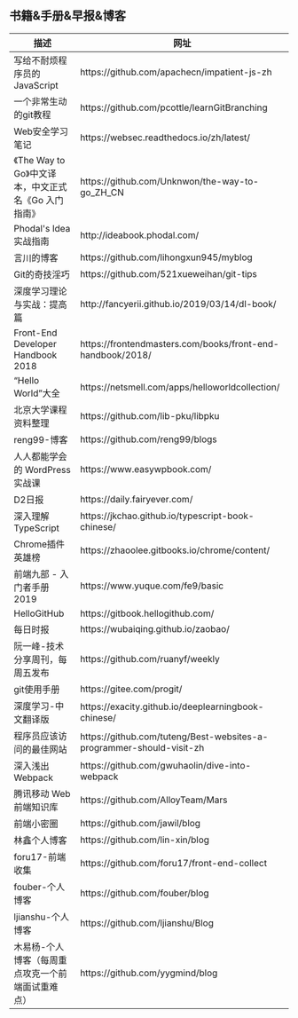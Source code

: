 ## 书籍&手册&早报&博客

<table>
  <thead>
    <tr>
      <th>描述</th>
      <th>网址</th>
    </tr>
  </thead>
  <tbody>
    <tr>
      <td>写给不耐烦程序员的 JavaScript</td>
      <td>https://github.com/apachecn/impatient-js-zh</td>
    </tr>
    <tr>
      <td>一个非常生动的git教程</td>
      <td>https://github.com/pcottle/learnGitBranching</td>
    </tr>
    <tr>
      <td>Web安全学习笔记</td>
      <td>https://websec.readthedocs.io/zh/latest/</td>
    </tr>
    <tr>
      <td>《The Way to Go》中文译本，中文正式名《Go 入门指南》</td>
      <td>https://github.com/Unknwon/the-way-to-go_ZH_CN</td>
    </tr>
    <tr>
      <td>Phodal's Idea实战指南</td>
      <td>http://ideabook.phodal.com/</td>
    </tr>
    <tr>
      <td>言川的博客</td>
      <td>https://github.com/lihongxun945/myblog</td>
    </tr>
    <tr>
      <td>Git的奇技淫巧</td>
      <td>https://github.com/521xueweihan/git-tips</td>
    </tr>
    <tr>
      <td>深度学习理论与实战：提高篇</td>
      <td>http://fancyerii.github.io/2019/03/14/dl-book/</td>
    </tr>
    <tr>
      <td>Front-End Developer Handbook 2018</td>
      <td>https://frontendmasters.com/books/front-end-handbook/2018/</td>
    </tr>
    <tr>
      <td>“Hello World”大全</td>
      <td>https://netsmell.com/apps/helloworldcollection/</td>
    </tr>
    <tr>
      <td>北京大学课程资料整理</td>
      <td>https://github.com/lib-pku/libpku</td>
    </tr>
    <tr>
      <td>reng99-博客</td>
      <td>https://github.com/reng99/blogs</td>
    </tr>
    <tr>
      <td>人人都能学会的 WordPress 实战课</td>
      <td>https://www.easywpbook.com/</td>
    </tr>
    <tr>
      <td>D2日报</td>
      <td>https://daily.fairyever.com/</td>
    </tr>
    <tr>
      <td>深入理解 TypeScript</td>
      <td>https://jkchao.github.io/typescript-book-chinese/</td>
    </tr>
    <tr>
      <td>Chrome插件英雄榜</td>
      <td>https://zhaoolee.gitbooks.io/chrome/content/</td>
    </tr>
    <tr>
      <td>前端九部 - 入门者手册2019</td>
      <td>https://www.yuque.com/fe9/basic</td>
    </tr>
    <tr>
      <td>HelloGitHub</td>
      <td>https://gitbook.hellogithub.com/</td>
    </tr>
    <tr>
      <td>每日时报</td>
      <td>https://wubaiqing.github.io/zaobao/</td>
    </tr>
    <tr>
      <td>阮一峰-技术分享周刊，每周五发布</td>
      <td>https://github.com/ruanyf/weekly</td>
    </tr>
    <tr>
      <td>git使用手册</td>
      <td>https://gitee.com/progit/</td>
    </tr>
    <tr>
      <td>深度学习-中文翻译版</td>
      <td>https://exacity.github.io/deeplearningbook-chinese/</td>
    </tr>
    <tr>
      <td>程序员应该访问的最佳网站</td>
      <td>https://github.com/tuteng/Best-websites-a-programmer-should-visit-zh</td>
    </tr>
    <tr>
      <td>深入浅出 Webpack</td>
      <td>https://github.com/gwuhaolin/dive-into-webpack</td>
    </tr>
    <tr>
      <td>腾讯移动 Web 前端知识库</td>
      <td>https://github.com/AlloyTeam/Mars</td>
    </tr>
    <tr>
      <td>前端小密圈</td>
      <td>https://github.com/jawil/blog</td>
    </tr>
    <tr>
      <td>林鑫个人博客</td>
      <td>https://github.com/lin-xin/blog</td>
    </tr>
    <tr>
      <td>foru17-前端收集</td>
      <td>https://github.com/foru17/front-end-collect</td>
    </tr>
    <tr>
      <td>fouber-个人博客</td>
      <td>https://github.com/fouber/blog</td>
    </tr>
    <tr>
      <td>ljianshu-个人博客</td>
      <td>https://github.com/ljianshu/Blog</td>
    </tr>
    <tr>
      <td>木易杨-个人博客（每周重点攻克一个前端面试重难点）</td>
      <td>https://github.com/yygmind/blog</td>
    </tr>
  </tbody>
</table>